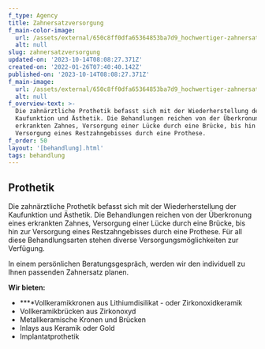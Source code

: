 ```yaml
---
f_type: Agency
title: Zahnersatzversorgung
f_main-color-image:
  url: /assets/external/650c8ff0dfa65364853ba7d9_hochwertiger-zahnersatz201.jpg
  alt: null
slug: zahnersatzversorgung
updated-on: '2023-10-14T08:08:27.371Z'
created-on: '2022-01-26T07:40:40.142Z'
published-on: '2023-10-14T08:08:27.371Z'
f_main-image:
  url: /assets/external/650c8ff0dfa65364853ba7d9_hochwertiger-zahnersatz201.jpg
  alt: null
f_overview-text: >-
  Die zahnärztliche Prothetik befasst sich mit der Wiederherstellung der
  Kaufunktion und Ästhetik. Die Behandlungen reichen von der Überkronung eines
  erkrankten Zahnes, Versorgung einer Lücke durch eine Brücke, bis hin zur
  Versorgung eines Restzahngebisses durch eine Prothese.
f_order: 50
layout: '[behandlung].html'
tags: behandlung
---
```


Prothetik
---------

Die zahnärztliche Prothetik befasst sich mit der Wiederherstellung der Kaufunktion und Ästhetik. Die Behandlungen reichen von der Überkronung eines erkrankten Zahnes, Versorgung einer Lücke durch eine Brücke, bis hin zur Versorgung eines Restzahngebisses durch eine Prothese. Für all diese Behandlungsarten stehen diverse Versorgungsmöglichkeiten zur Verfügung.

In einem persönlichen Beratungsgespräch, werden wir den individuell zu Ihnen passenden Zahnersatz planen.

**Wir bieten:**

*   ‍**‍**Vollkeramikkronen aus Lithiumdisilikat - oder Zirkonoxidkeramik
*   Vollkeramikbrücken aus Zirkonoxyd
*   Metallkeramische Kronen und Brücken
*   Inlays aus Keramik oder Gold
*   Implantatprothetik

